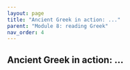 ```yaml
---
layout: page
title: "Ancient Greek in action: ..."
parent: "Module 8: reading Greek"
nav_order: 4
---
```


## Ancient Greek in action: ...